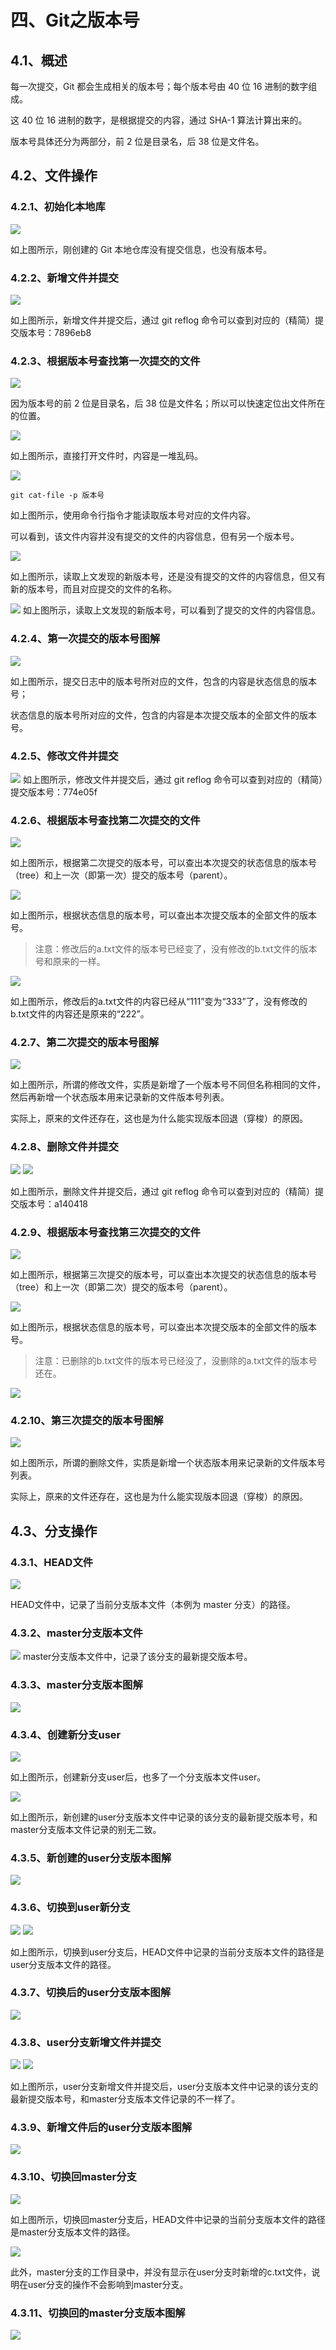 
# 四、Git之版本号
## 4.1、概述
每一次提交，Git 都会生成相关的版本号；每个版本号由 40 位 16 进制的数字组成。

这 40 位 16 进制的数字，是根据提交的内容，通过 SHA-1 算法计算出来的。

版本号具体还分为两部分，前 2 位是目录名，后 38 位是文件名。

## 4.2、文件操作
### 4.2.1、初始化本地库
![](/other/version/git/git-version-01.png)

如上图所示，刚创建的 Git 本地仓库没有提交信息，也没有版本号。

### 4.2.2、新增文件并提交
![](/other/version/git/git-version-02.png)

如上图所示，新增文件并提交后，通过 git reflog 命令可以查到对应的（精简）提交版本号：7896eb8

### 4.2.3、根据版本号查找第一次提交的文件
![](/other/version/git/git-version-03.png)

因为版本号的前 2 位是目录名，后 38 位是文件名；所以可以快速定位出文件所在的位置。

![](/other/version/git/git-version-04.png)

如上图所示，直接打开文件时，内容是一堆乱码。

![](/other/version/git/git-version-05.png)

```shell
git cat-file -p 版本号
```
如上图所示，使用命令行指令才能读取版本号对应的文件内容。

可以看到，该文件内容并没有提交的文件的内容信息，但有另一个版本号。

![](/other/version/git/git-version-06.png)

如上图所示，读取上文发现的新版本号，还是没有提交的文件的内容信息，但又有新的版本号，而且对应提交的文件的名称。

![](/other/version/git/git-version-07.png)
如上图所示，读取上文发现的新版本号，可以看到了提交的文件的内容信息。

### 4.2.4、第一次提交的版本号图解
![](/other/version/git/git-version-08.png)

如上图所示，提交日志中的版本号所对应的文件，包含的内容是状态信息的版本号；

状态信息的版本号所对应的文件，包含的内容是本次提交版本的全部文件的版本号。

### 4.2.5、修改文件并提交
![](/other/version/git/git-version-09.png)
如上图所示，修改文件并提交后，通过 git reflog 命令可以查到对应的（精简）提交版本号：774e05f

### 4.2.6、根据版本号查找第二次提交的文件

![](/other/version/git/git-version-10.png)

如上图所示，根据第二次提交的版本号，可以查出本次提交的状态信息的版本号（tree）和上一次（即第一次）提交的版本号（parent）。

![](/other/version/git/git-version-11.png)

如上图所示，根据状态信息的版本号，可以查出本次提交版本的全部文件的版本号。
>注意：修改后的a.txt文件的版本号已经变了，没有修改的b.txt文件的版本号和原来的一样。

![](/other/version/git/git-version-12.png)

如上图所示，修改后的a.txt文件的内容已经从“111”变为“333”了，没有修改的b.txt文件的内容还是原来的“222”。

### 4.2.7、第二次提交的版本号图解

![](/other/version/git/git-version-13.png)

如上图所示，所谓的修改文件，实质是新增了一个版本号不同但名称相同的文件，然后再新增一个状态版本用来记录新的文件版本号列表。

实际上，原来的文件还存在，这也是为什么能实现版本回退（穿梭）的原因。

### 4.2.8、删除文件并提交

![](/other/version/git/git-version-14.png)
![](/other/version/git/git-version-15.png)

如上图所示，删除文件并提交后，通过 git reflog 命令可以查到对应的（精简）提交版本号：a140418

### 4.2.9、根据版本号查找第三次提交的文件

![](/other/version/git/git-version-16.png)

如上图所示，根据第三次提交的版本号，可以查出本次提交的状态信息的版本号（tree）和上一次（即第二次）提交的版本号（parent）。

![](/other/version/git/git-version-17.png)

如上图所示，根据状态信息的版本号，可以查出本次提交版本的全部文件的版本号。
>注意：已删除的b.txt文件的版本号已经没了，没删除的a.txt文件的版本号还在。


![](/other/version/git/git-version-18.png)

### 4.2.10、第三次提交的版本号图解

![](/other/version/git/git-version-19.png)

如上图所示，所谓的删除文件，实质是新增一个状态版本用来记录新的文件版本号列表。

实际上，原来的文件还存在，这也是为什么能实现版本回退（穿梭）的原因。

## 4.3、分支操作
### 4.3.1、HEAD文件

![](/other/version/git/git-version-20.png)

HEAD文件中，记录了当前分支版本文件（本例为 master 分支）的路径。

### 4.3.2、master分支版本文件

![](/other/version/git/git-version-21.png)
master分支版本文件中，记录了该分支的最新提交版本号。

### 4.3.3、master分支版本图解

![](/other/version/git/git-version-22.png)

### 4.3.4、创建新分支user

![](/other/version/git/git-version-23.png)

如上图所示，创建新分支user后，也多了一个分支版本文件user。

![](/other/version/git/git-version-24.png)

如上图所示，新创建的user分支版本文件中记录的该分支的最新提交版本号，和master分支版本文件记录的别无二致。

### 4.3.5、新创建的user分支版本图解

![](/other/version/git/git-version-25.png)

### 4.3.6、切换到user新分支

![](/other/version/git/git-version-26.png)
![](/other/version/git/git-version-27.png)

如上图所示，切换到user分支后，HEAD文件中记录的当前分支版本文件的路径是user分支版本文件的路径。

### 4.3.7、切换后的user分支版本图解

![](/other/version/git/git-version-28.png)

### 4.3.8、user分支新增文件并提交

![](/other/version/git/git-version-29.png)
![](/other/version/git/git-version-30.png)

如上图所示，user分支新增文件并提交后，user分支版本文件中记录的该分支的最新提交版本号，和master分支版本文件记录的不一样了。
### 4.3.9、新增文件后的user分支版本图解

![](/other/version/git/git-version-31.png)

### 4.3.10、切换回master分支

![](/other/version/git/git-version-32.png)

如上图所示，切换回master分支后，HEAD文件中记录的当前分支版本文件的路径是master分支版本文件的路径。

![](/other/version/git/git-version-33.png)

此外，master分支的工作目录中，并没有显示在user分支时新增的c.txt文件，说明在user分支的操作不会影响到master分支。

### 4.3.11、切换回的master分支版本图解

![](/other/version/git/git-version-34.png)
